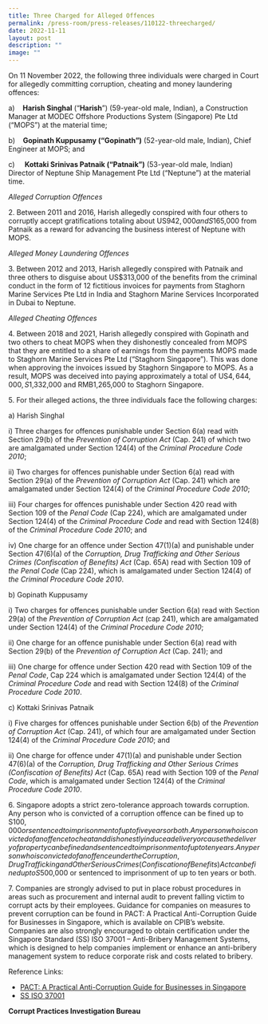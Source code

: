```yaml
---
title: Three Charged for Alleged Offences
permalink: /press-room/press-releases/110122-threecharged/
date: 2022-11-11
layout: post
description: ""
image: ""
---
```

On 11 November 2022, the following three individuals were charged in Court for allegedly committing corruption, cheating and money laundering offences:

a)    **Harish Singhal** (“**Harish**”) (59-year-old male, Indian), a Construction Manager at MODEC Offshore Productions System (Singapore) Pte Ltd (“MOPS”) at the material time;

b)    **Gopinath Kuppusamy (“Gopinath”)** (52-year-old male, Indian), Chief Engineer at MOPS; and

c)     **Kottaki Srinivas Patnaik (“Patnaik”)** (53-year-old male, Indian) Director of Neptune Ship Management Pte Ltd (“Neptune”) at the material time.

_Alleged Corruption Offences_

2\. Between 2011 and 2016, Harish allegedly conspired with four others to corruptly accept gratifications totaling about US$942,000 and S$165,000 from Patnaik as a reward for advancing the business interest of Neptune with MOPS.

_Alleged Money Laundering Offences_

3\. Between 2012 and 2013, Harish allegedly conspired with Patnaik and three others to disguise about US$313,000 of the benefits from the criminal conduct in the form of 12 fictitious invoices for payments from Staghorn Marine Services Pte Ltd in India and Staghorn Marine Services Incorporated in Dubai to Neptune. 

_Alleged Cheating Offences_

4\. Between 2018 and 2021, Harish allegedly conspired with Gopinath and two others to cheat MOPS when they dishonestly concealed from MOPS that they are entitled to a share of earnings from the payments MOPS made to Staghorn Marine Services Pte Ltd (“Staghorn Singapore”). This was done when approving the invoices issued by Staghorn Singapore to MOPS. As a result, MOPS was deceived into paying approximately a total of US$4,644,000, S$1,332,000 and RMB1,265,000 to Staghorn Singapore.

5\. For their alleged actions, the three individuals face the following charges:

a) Harish Singhal

i) Three charges for offences punishable under Section 6(a) read with Section 29(b) of the _Prevention of Corruption Act_ (Cap. 241) of which two are amalgamated under Section 124(4) of the _Criminal Procedure Code 2010_;

ii) Two charges for offences punishable under Section 6(a) read with Section 29(a) of the _Prevention of Corruption Act_ (Cap. 241) which are amalgamated under Section 124(4) of the _Criminal Procedure Code 2010_;

iii) Four charges for offences punishable under Section 420 read with Section 109 of the _Penal Code_ (Cap 224), which are amalgamated under Section 124(4) of the _Criminal Procedure Code_ and read with Section 124(8) of the _Criminal Procedure Code 2010_; and

iv) One charge for an offence under Section 47(1)(a) and punishable under Section 47(6)(a) of the _Corruption, Drug Trafficking and Other Serious Crimes (Confiscation of Benefits) Act_ (Cap. 65A) read with Section 109 of _the Penal Code_ (Cap 224), which is amalgamated under Section 124(4) of _the Criminal Procedure Code 2010_.  

  

b) Gopinath Kuppusamy

i) Two charges for offences punishable under Section 6(a) read with Section 29(a) of the _Prevention of Corruption Act_ (cap 241), which are amalgamated under Section 124(4) of the _Criminal Procedure Code 2010_;

ii) One charge for an offence punishable under Section 6(a) read with Section 29(b) of the _Prevention of Corruption Act_ (Cap. 241); and

iii) One charge for offence under Section 420 read with Section 109 of the _Penal Code_, Cap 224 which is amalgamated under Section 124(4) of the _Criminal Procedure Code_ and read with Section 124(8) of the _Criminal Procedure Code 2010_.

c) Kottaki Srinivas Patnaik

i) Five charges for offences punishable under Section 6(b) of the _Prevention of Corruption Act_ (Cap. 241), of which four are amalgamated under Section 124(4) of the _Criminal Procedure Code 2010_; and

ii) One charge for offence under 47(1)(a) and punishable under Section 47(6)(a) of the _Corruption, Drug Trafficking and Other Serious Crimes (Confiscation of Benefits) Act_ (Cap. 65A) read with Section 109 of the _Penal Code_, which is amalgamated under Section 124(4) of the _Criminal Procedure Code 2010_.

6\. Singapore adopts a strict zero-tolerance approach towards corruption. Any person who is convicted of a corruption offence can be fined up to S$100,000 or sentenced to imprisonment of up to five years or both. Any person who is convicted of an offence to cheat and dishonestly induce a delivery or cause the delivery of property can be fined and sentenced to imprisonment of up to ten years. Any person who is convicted of an offence under the Corruption, Drug Trafficking and Other Serious Crimes (Confiscation of Benefits) Act can be fined up to S$500,000 or sentenced to imprisonment of up to ten years or both.

7\. Companies are strongly advised to put in place robust procedures in areas such as procurement and internal audit to prevent falling victim to corrupt acts by their employees. Guidance for companies on measures to prevent corruption can be found in PACT: A Practical Anti-Corruption Guide for Businesses in Singapore, which is available on CPIB’s website. Companies are also strongly encouraged to obtain certification under the Singapore Standard (SS) ISO 37001 – Anti-Bribery Management Systems, which is designed to help companies implement or enhance an anti-bribery management system to reduce corporate risk and costs related to bribery.

Reference Links:

* [PACT: A Practical Anti-Corruption Guide for Businesses in Singapore](/research-room/publications/anti-corruption-guide-for-businesses/)<br>
* [SS ISO 37001](/research-room/publications/ss-iso-37001/)

**Corrupt Practices Investigation Bureau**